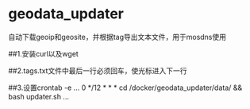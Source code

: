 # geodata_updater
自动下载geoip和geosite，并根据tag导出文本文件，用于mosdns使用

##1.安装curl以及wget

##2.tags.txt文件中最后一行必须回车，使光标进入下一行

##3.设置crontab -e
...
    0 */12 * * *  cd /docker/geodata_updater/data/ && bash updater.sh
...

